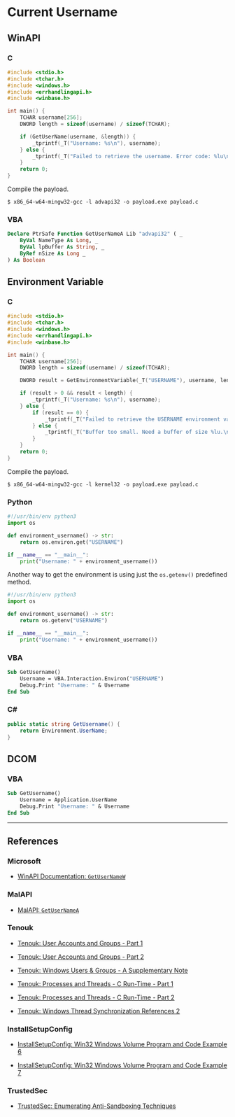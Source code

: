 # Current Username

## WinAPI

### C

```c
#include <stdio.h>
#include <tchar.h>
#include <windows.h>
#include <errhandlingapi.h>
#include <winbase.h>

int main() {
	TCHAR username[256];
	DWORD length = sizeof(username) / sizeof(TCHAR);

	if (GetUserName(username, &length)) {
		_tprintf(_T("Username: %s\n"), username);
	} else {
		_tprintf(_T("Failed to retrieve the username. Error code: %lu\n"), GetLastError());
	}
	return 0;
}
```

Compile the payload.

```
$ x86_64-w64-mingw32-gcc -l advapi32 -o payload.exe payload.c
```

### VBA

```vb
Declare PtrSafe Function GetUserNameA Lib "advapi32" ( _
    ByVal NameType As Long, _
    ByVal lpBuffer As String, _
    ByRef nSize As Long _
) As Boolean
```

## Environment Variable

### C

```c
#include <stdio.h>
#include <tchar.h>
#include <windows.h>
#include <errhandlingapi.h>
#include <winbase.h>

int main() {
	TCHAR username[256];
	DWORD length = sizeof(username) / sizeof(TCHAR);

	DWORD result = GetEnvironmentVariable(_T("USERNAME"), username, length);

	if (result > 0 && result < length) {
		_tprintf(_T("Username: %s\n"), username);
	} else {
		if (result == 0) {
			_tprintf(_T("Failed to retrieve the USERNAME environment variable. Error code: %lu\n"), GetLastError());
		} else {
			_tprintf(_T("Buffer too small. Need a buffer of size %lu.\n"), result);
		}
	}
	return 0;
}
```

Compile the payload.

```
$ x86_64-w64-mingw32-gcc -l kernel32 -o payload.exe payload.c
```

### Python

```python
#!/usr/bin/env python3
import os

def environment_username() -> str:
	return os.environ.get("USERNAME")

if __name__ == "__main__":
	print("Username: " + environment_username())
```

Another way to get the environment is using just the `os.getenv()` predefined method.

```python
#!/usr/bin/env python3
import os

def environment_username() -> str:
	return os.getenv("USERNAME")

if __name__ == "__main__":
	print("Username: " + environment_username())
```

### VBA

```vb
Sub GetUsername()
    Username = VBA.Interaction.Environ("USERNAME")
    Debug.Print "Username: " & Username
End Sub
```

### C\#

```cs
public static string GetUsername() {
    return Environment.UserName;
}
```

## DCOM

### VBA

```vb
Sub GetUsername()
    Username = Application.UserName
    Debug.Print "Username: " & Username
End Sub
```

---
## References

### Microsoft

- [WinAPI Documentation: `GetUserNameW`](https://learn.microsoft.com/en-us/windows/win32/api/winbase/nf-winbase-getusernamew)

### MalAPI

- [MalAPI: `GetUserNameA`](https://malapi.io/winapi/GetUserNameA)

### Tenouk

- [Tenouk: User Accounts and Groups - Part 1](https://www.tenouk.com/ModuleM.html)

- [Tenouk: User Accounts and Groups - Part 2](https://www.tenouk.com/ModuleM1.html)

- [Tenouk: Windows Users & Groups - A Supplementary Note](https://www.tenouk.com/cmnusrgrpsupp.html)

- [Tenouk: Processes and Threads - C Run-Time - Part 1](https://www.tenouk.com/ModuleR.html)

- [Tenouk: Processes and Threads - C Run-Time - Part 2](https://www.tenouk.com/ModuleR1.html)

- [Tenouk: Windows Thread Synchronization References 2](https://www.tenouk.com/crstufunction4.html)

### InstallSetupConfig

- [InstallSetupConfig:  Win32 Windows Volume Program and Code Example 6](https://www.installsetupconfig.com/win32programming/windowsvolumeapis1_5.html)

- [InstallSetupConfig: Win32 Windows Volume Program and Code Example 7](https://www.installsetupconfig.com/win32programming/windowsvolumeapis1_6.html)

### TrustedSec

- [TrustedSec: Enumerating Anti-Sandboxing Techniques](https://trustedsec.com/blog/enumerating-anti-sandboxing-techniques)